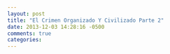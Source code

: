 ```yaml
---
layout: post
title: "El Crimen Organizado Y Civilizado Parte 2"
date: 2013-12-03 14:28:16 -0500
comments: true
categories: 
---
```

